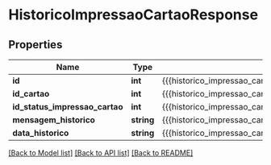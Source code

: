 # HistoricoImpressaoCartaoResponse

## Properties
Name | Type | Description | Notes
------------ | ------------- | ------------- | -------------
**id** | **int** | {{{historico_impressao_cartao_response_id_value}}} | 
**id_cartao** | **int** | {{{historico_impressao_cartao_response_id_cartao_value}}} | 
**id_status_impressao_cartao** | **int** | {{{historico_impressao_cartao_response_id_status_impressao_cartao_value}}} | 
**mensagem_historico** | **string** | {{{historico_impressao_cartao_response_mensagem_historico_value}}} | [optional] 
**data_historico** | **string** | {{{historico_impressao_cartao_response_data_historico_value}}} | [optional] 

[[Back to Model list]](../README.md#documentation-for-models) [[Back to API list]](../README.md#documentation-for-api-endpoints) [[Back to README]](../README.md)


